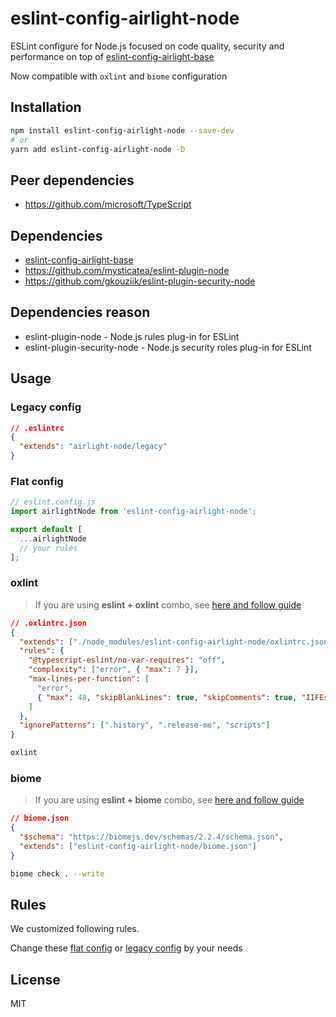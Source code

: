 # eslint-config-airlight-node

ESLint configure for Node.js focused on code quality, security and performance on top of [eslint-config-airlight-base](../eslint-config-base)

Now compatible with `oxlint` and `biome` configuration

## Installation

```bash
npm install eslint-config-airlight-node --save-dev
# or
yarn add eslint-config-airlight-node -D
```

## Peer dependencies

- <https://github.com/microsoft/TypeScript>

## Dependencies

- [eslint-config-airlight-base](../eslint-config-base)
- <https://github.com/mysticatea/eslint-plugin-node>
- <https://github.com/gkouziik/eslint-plugin-security-node>

## Dependencies reason

- eslint-plugin-node - Node.js rules plug-in for ESLint
- eslint-plugin-security-node - Node.js security roles plug-in for ESLint

## Usage

### Legacy config

```json
// .eslintrc
{
  "extends": "airlight-node/legacy"
}
```

### Flat config

```js
// eslint.config.js
import airlightNode from 'eslint-config-airlight-node';

export default [
  ...airlightNode
  // your rules
];
```

### oxlint

> If you are using **eslint + oxlint** combo, see [here and follow guide](https://github.com/oxc-project/eslint-plugin-oxlint)

```json
// .oxlintrc.json
{
  "extends": ["./node_modules/eslint-config-airlight-node/oxlintrc.json"],
  "rules": {
    "@typescript-eslint/no-var-requires": "off",
    "complexity": ["error", { "max": 7 }],
    "max-lines-per-function": [
      "error",
      { "max": 48, "skipBlankLines": true, "skipComments": true, "IIFEs": true }
    ]
  },
  "ignorePatterns": [".history", ".release-me", "scripts"]
}
```

```bash
oxlint
```

### biome

> If you are using **eslint + biome** combo, see [here and follow guide](https://github.com/SrBrahma/eslint-config-biome)

```json
// biome.json
{
  "$schema": "https://biomejs.dev/schemas/2.2.4/schema.json",
  "extends": ["eslint-config-airlight-node/biome.json"]
}
```

```bash
biome check . --write
```

## Rules

We customized following rules.

Change these [flat config](../eslint-config-node/flat.cjs) or [legacy config](../eslint-config-node/legacy.cjs) by your needs

## License

MIT
